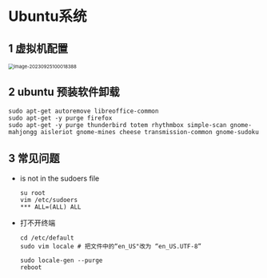# Ubuntu系统

## 1 虚拟机配置

<img src="D:\Work_Station\Documents\note\develop_utils\images\image-20230925100018388.png" alt="image-20230925100018388" style="zoom:67%;" />





## 2 ubuntu 预装软件卸载

```shell
sudo apt-get autoremove libreoffice-common
sudo apt-get -y purge firefox
sudo apt-get -y purge thunderbird totem rhythmbox simple-scan gnome-mahjongg aisleriot gnome-mines cheese transmission-common gnome-sudoku
```





## 3 常见问题

* is not in the sudoers file

  ```shell
  su root
  vim /etc/sudoers
  *** ALL=(ALL) ALL
  ```



* 打不开终端

  ```shell
  cd /etc/default
  sudo vim locale # 把文件中的“en_US"改为 “en_US.UTF-8”
  
  sudo locale-gen --purge
  reboot
  ```

